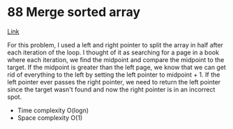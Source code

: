 # 88 Merge sorted array
[Link](https://leetcode.com/problems/merge-sorted-array/description/)


For this problem, I used a left and right pointer to split the array in half after each iteration of the loop. I thought of it as searching for a page in a book where each iteration, we find the midpoint and compare the midpoint to the target. If the midpoint is greater than the left page, we know that we can get rid of everything to the left by setting the left pointer to midpoint + 1. If the left pointer ever passes the right pointer, we need to return the left pointer since the target wasn't found and now the right pointer is in an incorrect spot.

- Time complexity O(logn) 
- Space complexity O(1)

```python

            
```
